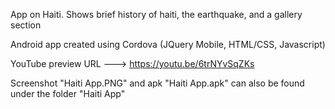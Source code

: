 App on Haiti. Shows brief history of haiti, the earthquake, and a gallery section 

Android app created using Cordova (JQuery Mobile, HTML/CSS, Javascript)

YouTube preview URL ---> https://youtu.be/6trNYvSqZKs

Screenshot "Haiti App.PNG" and apk "Haiti App.apk" can also be found under the folder "Haiti App"
